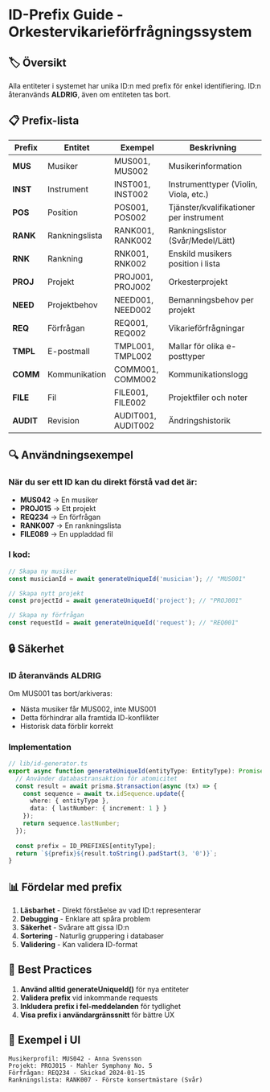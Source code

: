 # ID-Prefix Guide - Orkestervikarieförfrågningssystem

## 🏷️ Översikt

Alla entiteter i systemet har unika ID:n med prefix för enkel identifiering. ID:n återanvänds **ALDRIG**, även om entiteten tas bort.

## 📋 Prefix-lista

| Prefix | Entitet | Exempel | Beskrivning |
|--------|---------|---------|-------------|
| **MUS** | Musiker | MUS001, MUS002 | Musikerinformation |
| **INST** | Instrument | INST001, INST002 | Instrumenttyper (Violin, Viola, etc.) |
| **POS** | Position | POS001, POS002 | Tjänster/kvalifikationer per instrument |
| **RANK** | Rankningslista | RANK001, RANK002 | Rankningslistor (Svår/Medel/Lätt) |
| **RNK** | Rankning | RNK001, RNK002 | Enskild musikers position i lista |
| **PROJ** | Projekt | PROJ001, PROJ002 | Orkesterprojekt |
| **NEED** | Projektbehov | NEED001, NEED002 | Bemanningsbehov per projekt |
| **REQ** | Förfrågan | REQ001, REQ002 | Vikarieförfrågningar |
| **TMPL** | E-postmall | TMPL001, TMPL002 | Mallar för olika e-posttyper |
| **COMM** | Kommunikation | COMM001, COMM002 | Kommunikationslogg |
| **FILE** | Fil | FILE001, FILE002 | Projektfiler och noter |
| **AUDIT** | Revision | AUDIT001, AUDIT002 | Ändringshistorik |

## 🔍 Användningsexempel

### När du ser ett ID kan du direkt förstå vad det är:

- **MUS042** → En musiker
- **PROJ015** → Ett projekt  
- **REQ234** → En förfrågan
- **RANK007** → En rankningslista
- **FILE089** → En uppladdad fil

### I kod:

```typescript
// Skapa ny musiker
const musicianId = await generateUniqueId('musician'); // "MUS001"

// Skapa nytt projekt
const projectId = await generateUniqueId('project'); // "PROJ001"

// Skapa ny förfrågan
const requestId = await generateUniqueId('request'); // "REQ001"
```

## 🔒 Säkerhet

### ID återanvänds ALDRIG

Om MUS001 tas bort/arkiveras:
- Nästa musiker får MUS002, inte MUS001
- Detta förhindrar alla framtida ID-konflikter
- Historisk data förblir korrekt

### Implementation

```typescript
// lib/id-generator.ts
export async function generateUniqueId(entityType: EntityType): Promise<string> {
  // Använder databastransaktion för atomicitet
  const result = await prisma.$transaction(async (tx) => {
    const sequence = await tx.idSequence.update({
      where: { entityType },
      data: { lastNumber: { increment: 1 } }
    });
    return sequence.lastNumber;
  });
  
  const prefix = ID_PREFIXES[entityType];
  return `${prefix}${result.toString().padStart(3, '0')}`;
}
```

## 📊 Fördelar med prefix

1. **Läsbarhet** - Direkt förståelse av vad ID:t representerar
2. **Debugging** - Enklare att spåra problem
3. **Säkerhet** - Svårare att gissa ID:n
4. **Sortering** - Naturlig gruppering i databaser
5. **Validering** - Kan validera ID-format

## 🎯 Best Practices

1. **Använd alltid generateUniqueId()** för nya entiteter
2. **Validera prefix** vid inkommande requests
3. **Inkludera prefix i fel-meddelanden** för tydlighet
4. **Visa prefix i användargränssnitt** för bättre UX

## 📝 Exempel i UI

```
Musikerprofil: MUS042 - Anna Svensson
Projekt: PROJ015 - Mahler Symphony No. 5
Förfrågan: REQ234 - Skickad 2024-01-15
Rankningslista: RANK007 - Förste konsertmästare (Svår)
```